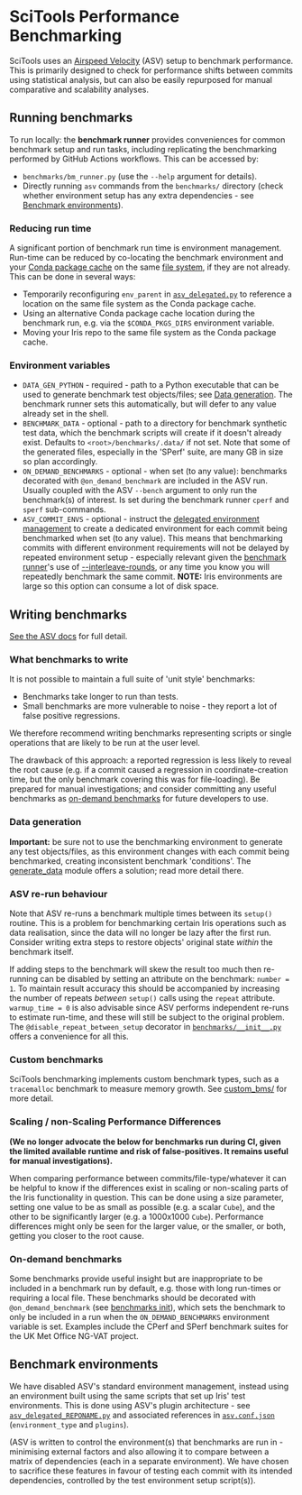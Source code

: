 # SciTools Performance Benchmarking

SciTools uses an [Airspeed Velocity](https://github.com/airspeed-velocity/asv)
(ASV) setup to benchmark performance. This is primarily designed to check for
performance shifts between commits using statistical analysis, but can also
be easily repurposed for manual comparative and scalability analyses.

[//]: # (PROVIDE SOME TEXT ABOUT HOW THE BENCHMARKS ARE USED IN GITHUB ACTIONS, 
E.G. OVERNIGHT / ON DEMAND ON A PR / ON EVERY PR)

## Running benchmarks

[//]: # (ANY RELEVANT TEXT ABOUT REQUESTING BENCHMARKS ON A PR, IF APPLICABLE)

To run locally: the **benchmark runner** provides conveniences for
common benchmark setup and run tasks, including replicating the benchmarking
performed by GitHub Actions workflows. This can be accessed by:

[//]: # (ADD ANY PREFERRED REPO-SPECIFIC ENTRY-POINTS HERE E.G. NOX)
- `benchmarks/bm_runner.py` (use the `--help` argument for details).
- Directly running `asv` commands from the `benchmarks/` directory (check
  whether environment setup has any extra dependencies - see 
  [Benchmark environments](#benchmark-environments)).

### Reducing run time

A significant portion of benchmark run time is environment management. Run-time
can be reduced by co-locating the benchmark environment and your 
[Conda package cache](https://docs.conda.io/projects/conda/en/latest/user-guide/configuration/custom-env-and-pkg-locations.html) 
on the same [file system](https://en.wikipedia.org/wiki/File_system), if they 
are not already. This can be done in several ways:

- Temporarily reconfiguring `env_parent` in
  [`asv_delegated.py`](asv_delegated.py) to reference a location on the same 
  file system as the Conda package cache.
- Using an alternative Conda package cache location during the benchmark run,
  e.g. via the `$CONDA_PKGS_DIRS` environment variable.
- Moving your Iris repo to the same file system as the Conda package cache.

### Environment variables

* `DATA_GEN_PYTHON` - required - path to a Python executable that can be
used to generate benchmark test objects/files; see
[Data generation](#data-generation). The benchmark runner sets this 
automatically, but will defer to any value already set in the shell.
* `BENCHMARK_DATA` - optional - path to a directory for benchmark synthetic
test data, which the benchmark scripts will create if it doesn't already
exist. Defaults to `<root>/benchmarks/.data/` if not set. Note that some of
the generated files, especially in the 'SPerf' suite, are many GB in size so
plan accordingly.
* `ON_DEMAND_BENCHMARKS` - optional - when set (to any value): benchmarks
decorated with `@on_demand_benchmark` are included in the ASV run. Usually
coupled with the ASV `--bench` argument to only run the benchmark(s) of
interest. Is set during the benchmark runner `cperf` and `sperf` sub-commands.
* `ASV_COMMIT_ENVS` - optional - instruct the 
[delegated environment management](#benchmark-environments) to create a
dedicated environment for each commit being benchmarked when set (to any 
value). This means that benchmarking commits with different environment 
requirements will not be delayed by repeated environment setup - especially 
relevant given the [benchmark runner](bm_runner.py)'s use of
[--interleave-rounds](https://asv.readthedocs.io/en/stable/commands.html?highlight=interleave-rounds#asv-run),
or any time you know you will repeatedly benchmark the same commit. **NOTE:**
Iris environments are large so this option can consume a lot of disk space.

[//]: # (ANY OTHER REPO-SPECIFIC ENVIRONMENT VARIABLES 
E.G. OVERRIDE_TEST_DATA_REPOSITORY)
[//]: # (DOES THIS REPO INSTALL ANYTHING INTO DATA_GEN_PYTHON? E.G. MULE)

## Writing benchmarks

[See the ASV docs](https://asv.readthedocs.io/) for full detail.

### What benchmarks to write

It is not possible to maintain a full suite of 'unit style' benchmarks:

* Benchmarks take longer to run than tests.
* Small benchmarks are more vulnerable to noise - they report a lot of false
positive regressions.

We therefore recommend writing benchmarks representing scripts or single
operations that are likely to be run at the user level.

The drawback of this approach: a reported regression is less likely to reveal
the root cause (e.g. if a commit caused a regression in coordinate-creation 
time, but the only benchmark covering this was for file-loading). Be prepared
for manual investigations; and consider committing any useful benchmarks as 
[on-demand benchmarks](#on-demand-benchmarks) for future developers to use.

### Data generation

**Important:** be sure not to use the benchmarking environment to generate any
test objects/files, as this environment changes with each commit being
benchmarked, creating inconsistent benchmark 'conditions'. The
[generate_data](./benchmarks/generate_data/__init__.py) module offers a
solution; read more detail there.

### ASV re-run behaviour

Note that ASV re-runs a benchmark multiple times between its `setup()` routine.
This is a problem for benchmarking certain Iris operations such as data
realisation, since the data will no longer be lazy after the first run.
Consider writing extra steps to restore objects' original state _within_ the
benchmark itself.

If adding steps to the benchmark will skew the result too much then re-running
can be disabled by setting an attribute on the benchmark: `number = 1`. To
maintain result accuracy this should be accompanied by increasing the number of
repeats _between_ `setup()` calls using the `repeat` attribute.
`warmup_time = 0` is also advisable since ASV performs independent re-runs to
estimate run-time, and these will still be subject to the original problem.
The `@disable_repeat_between_setup` decorator in 
[`benchmarks/__init__.py`](benchmarks/__init__.py) offers a convenience for 
all this.

### Custom benchmarks

SciTools benchmarking implements custom benchmark types, such as a `tracemalloc`
benchmark to measure memory growth. See [custom_bms/](./custom_bms) for more
detail.

### Scaling / non-Scaling Performance Differences

**(We no longer advocate the below for benchmarks run during CI, given the
limited available runtime and risk of false-positives. It remains useful for
manual investigations).**

When comparing performance between commits/file-type/whatever it can be helpful
to know if the differences exist in scaling or non-scaling parts of the Iris
functionality in question. This can be done using a size parameter, setting
one value to be as small as possible (e.g. a scalar `Cube`), and the other to
be significantly larger (e.g. a 1000x1000 `Cube`). Performance differences
might only be seen for the larger value, or the smaller, or both, getting you
closer to the root cause.

### On-demand benchmarks

Some benchmarks provide useful insight but are inappropriate to be included in
a benchmark run by default, e.g. those with long run-times or requiring a local
file. These benchmarks should be decorated with `@on_demand_benchmark`
(see [benchmarks init](./benchmarks/__init__.py)), which
sets the benchmark to only be included in a run when the `ON_DEMAND_BENCHMARKS`
environment variable is set. Examples include the CPerf and SPerf benchmark
suites for the UK Met Office NG-VAT project.

## Benchmark environments

We have disabled ASV's standard environment management, instead using an
environment built using the same scripts that set up Iris' test environments. 
This is done using ASV's plugin architecture - see
[`asv_delegated_REPONAME.py`](asv_delegated_REPONAME.py) and associated 
references in [`asv.conf.json`](asv.conf.json) (`environment_type` and 
`plugins`).

(ASV is written to control the environment(s) that benchmarks are run in -
minimising external factors and also allowing it to compare between a matrix
of dependencies (each in a separate environment). We have chosen to sacrifice
these features in favour of testing each commit with its intended dependencies,
controlled by the test environment setup script(s)).
